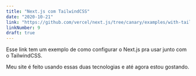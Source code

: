 ```yaml
---
title: "Next.js com TailwindCSS"
date: "2020-10-21"
link: "https://github.com/vercel/next.js/tree/canary/examples/with-tailwindcss"
linkNumber: 9
draft: true
---
```


Esse link tem um exemplo de como configurar o Next.js pra usar junto com o TailwindCSS.

Meu site é feito usando essas duas tecnologias e até agora estou gostando.
